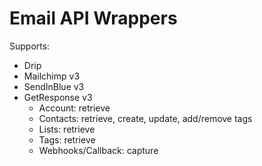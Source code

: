 # Email API Wrappers

Supports:

* Drip
* Mailchimp v3
* SendInBlue v3
* GetResponse v3
	- Account: retrieve
	- Contacts: retrieve, create, update, add/remove tags
	- Lists: retrieve
	- Tags: retrieve
	- Webhooks/Callback: capture